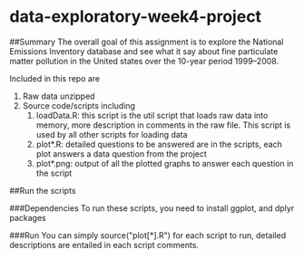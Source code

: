# data-exploratory-week4-project

##Summary
The overall goal of this assignment is to explore the National Emissions Inventory database and see what it say about fine particulate matter pollution in the United states over the 10-year period 1999–2008.

Included in this repo are 
1. Raw data unzipped 
2. Source code/scripts including 
    1. loadData.R: this script is the util script that loads raw data into memory, more description in comments in the raw file. This script is used by all other scripts for loading data
    2. plot*.R: detailed questions to be answered are in the scripts, each plot answers a data question from the project
    3. plot*.png: output of all the plotted graphs to answer each question in the script

##Run the scripts

###Dependencies
To run these scripts, you need to install ggplot, and dplyr packages

###Run
You can simply source("plot[*].R") for each script to run, detailed descriptions are entailed in each script comments.


